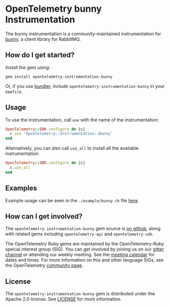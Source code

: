 # OpenTelemetry bunny Instrumentation

The bunny instrumentation is a community-maintained instrumentation for [bunny][bunny-home], a client library for RabbitMQ.

## How do I get started?

Install the gem using:

```
gem install opentelemetry-instrumentation-bunny
```

Or, if you use [bundler][bundler-home], include `opentelemetry-instrumentation-bunny` in your `Gemfile`.

## Usage

To use the instrumentation, call `use` with the name of the instrumentation:

```ruby
OpenTelemetry::SDK.configure do |c|
  c.use 'OpenTelemetry::Instrumentation::Bunny'
end
```

Alternatively, you can also call `use_all` to install all the available instrumentation.

```ruby
OpenTelemetry::SDK.configure do |c|
  c.use_all
end
```

## Examples

Example usage can be seen in the `./example/bunny.rb` file [here](https://github.com/open-telemetry/opentelemetry-ruby/blob/master/instrumentation/bunny/example/bunny.rb)

## How can I get involved?

The `opentelemetry-instrumentation-bunny` gem source is [on github][repo-github], along with related gems including `opentelemetry-api` and `opentelemetry-sdk`.

The OpenTelemetry Ruby gems are maintained by the OpenTelemetry-Ruby special interest group (SIG). You can get involved by joining us on our [gitter channel][ruby-gitter] or attending our weekly meeting. See the [meeting calendar][community-meetings] for dates and times. For more information on this and other language SIGs, see the OpenTelemetry [community page][ruby-sig].

## License

The `opentelemetry-instrumentation-bunny` gem is distributed under the Apache 2.0 license. See [LICENSE][license-github] for more information.

[bunny-home]: https://github.com/ruby-amqp/bunny
[bundler-home]: https://bundler.io
[repo-github]: https://github.com/open-telemetry/opentelemetry-ruby
[license-github]: https://github.com/open-telemetry/opentelemetry-ruby/blob/master/LICENSE
[ruby-sig]: https://github.com/open-telemetry/community#ruby-sig
[community-meetings]: https://github.com/open-telemetry/community#community-meetings
[ruby-gitter]: https://gitter.im/open-telemetry/opentelemetry-ruby
